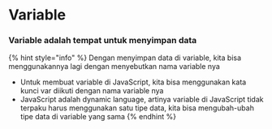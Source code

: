 # Variable

### Variable adalah tempat untuk menyimpan data

{% hint style="info" %}
Dengan menyimpan data di variable, kita bisa menggunakannya lagi dengan menyebutkan nama variable nya

* Untuk membuat variable di JavaScript, kita bisa menggunakan kata kunci var diikuti dengan nama variable nya
* JavaScript adalah dynamic language, artinya variable di JavaScript tidak terpaku harus menggunakan satu tipe data, kita bisa mengubah-ubah tipe data di variable yang sama
{% endhint %}






